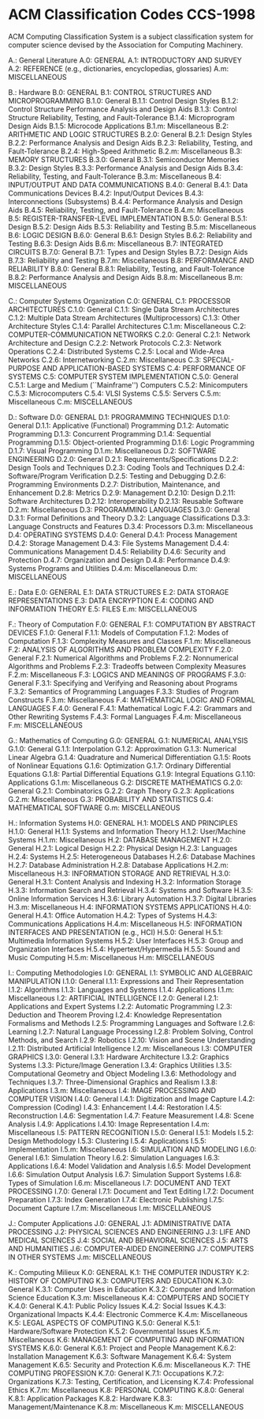 # ACM Classification Codes CCS-1998

ACM Computing Classification System is a subject classification system for 
computer science devised by the Association for Computing Machinery.


A.: General Literature
  A.0: GENERAL
  A.1: INTRODUCTORY AND SURVEY
  A.2: REFERENCE (e.g., dictionaries, encyclopedias, glossaries)
  A.m: MISCELLANEOUS

B.: Hardware
  B.0: GENERAL
  B.1: CONTROL STRUCTURES AND MICROPROGRAMMING
    B.1.0: General
    B.1.1: Control Design Styles
    B.1.2: Control Structure Performance Analysis and Design Aids
    B.1.3: Control Structure Reliability, Testing, and Fault-Tolerance
    B.1.4: Microprogram Design Aids
    B.1.5: Microcode Applications
    B.1.m: Miscellaneous
  B.2: ARITHMETIC AND LOGIC STRUCTURES
    B.2.0: General
    B.2.1: Design Styles
    B.2.2: Performance Analysis and Design Aids
    B.2.3: Reliability, Testing, and Fault-Tolerance
    B.2.4: High-Speed Arithmetic
    B.2.m: Miscellaneous
  B.3: MEMORY STRUCTURES
    B.3.0: General
    B.3.1: Semiconductor Memories
    B.3.2: Design Styles
    B.3.3: Performance Analysis and Design Aids
    B.3.4: Reliability, Testing, and Fault-Tolerance
    B.3.m: Miscellaneous
  B.4: INPUT/OUTPUT AND DATA COMMUNICATIONS
    B.4.0: General
    B.4.1: Data Communications Devices
    B.4.2: Input/Output Devices
    B.4.3: Interconnections (Subsystems)
    B.4.4: Performance Analysis and Design Aids
    B.4.5: Reliability, Testing, and Fault-Tolerance
    B.4.m: Miscellaneous
  B.5: REGISTER-TRANSFER-LEVEL IMPLEMENTATION
    B.5.0: General
    B.5.1: Design
    B.5.2: Design Aids
    B.5.3: Reliability and Testing
    B.5.m: Miscellaneous
  B.6: LOGIC DESIGN
    B.6.0: General
    B.6.1: Design Styles
    B.6.2: Reliability and Testing
    B.6.3: Design Aids
    B.6.m: Miscellaneous
  B.7: INTEGRATED CIRCUITS
    B.7.0: General
    B.7.1: Types and Design Styles
    B.7.2: Design Aids
    B.7.3: Reliability and Testing
    B.7.m: Miscellaneous
  B.8: PERFORMANCE AND RELIABILITY
    B.8.0: General
    B.8.1: Reliability, Testing, and Fault-Tolerance
    B.8.2: Performance Analysis and Design Aids
    B.8.m: Miscellaneous
  B.m: MISCELLANEOUS

C.: Computer Systems Organization
  C.0: GENERAL
  C.1: PROCESSOR ARCHITECTURES
    C.1.0: General
    C.1.1: Single Data Stream Architectures
    C.1.2: Multiple Data Stream Architectures (Multiprocessors)
    C.1.3: Other Architecture Styles
    C.1.4: Parallel Architectures
    C.1.m: Miscellaneous
  C.2: COMPUTER-COMMUNICATION NETWORKS
    C.2.0: General
    C.2.1: Network Architecture and Design
    C.2.2: Network Protocols
    C.2.3: Network Operations
    C.2.4: Distributed Systems
    C.2.5: Local and Wide-Area Networks
    C.2.6: Internetworking
    C.2.m: Miscellaneous
  C.3: SPECIAL-PURPOSE AND APPLICATION-BASED SYSTEMS
  C.4: PERFORMANCE OF SYSTEMS
  C.5: COMPUTER SYSTEM IMPLEMENTATION
  C.5.0: General
    C.5.1: Large and Medium (``Mainframe'') Computers
    C.5.2: Minicomputers
    C.5.3: Microcomputers
    C.5.4: VLSI Systems
    C.5.5: Servers
    C.5.m: Miscellaneous
  C.m: MISCELLANEOUS

D.: Software
  D.0: GENERAL
  D.1: PROGRAMMING TECHNIQUES
  D.1.0: General
  D.1.1: Applicative (Functional) Programming
  D.1.2: Automatic Programming
  D.1.3: Concurrent Programming
  D.1.4: Sequential Programming
  D.1.5: Object-oriented Programming
  D.1.6: Logic Programming
  D.1.7: Visual Programming
  D.1.m: Miscellaneous
  D.2: SOFTWARE ENGINEERING
  D.2.0: General
  D.2.1: Requirements/Specifications
  D.2.2: Design Tools and Techniques
  D.2.3: Coding Tools and Techniques
  D.2.4: Software/Program Verification
  D.2.5: Testing and Debugging
  D.2.6: Programming Environments
  D.2.7: Distribution, Maintenance, and Enhancement
  D.2.8: Metrics
  D.2.9: Management
  D.2.10: Design
  D.2.11: Software Architectures
  D.2.12: Interoperability
  D.2.13: Reusable Software
  D.2.m: Miscellaneous
  D.3: PROGRAMMING LANGUAGES
  D.3.0: General
  D.3.1: Formal Definitions and Theory
  D.3.2: Language Classifications
  D.3.3: Language Constructs and Features
  D.3.4: Processors
  D.3.m: Miscellaneous
  D.4: OPERATING SYSTEMS
  D.4.0: General
  D.4.1: Process Management
  D.4.2: Storage Management
  D.4.3: File Systems Management
  D.4.4: Communications Management
  D.4.5: Reliability
  D.4.6: Security and Protection
  D.4.7: Organization and Design
  D.4.8: Performance
  D.4.9: Systems Programs and Utilities
  D.4.m: Miscellaneous
  D.m: MISCELLANEOUS

E.: Data
  E.0: GENERAL
  E.1: DATA STRUCTURES
  E.2: DATA STORAGE REPRESENTATIONS
  E.3: DATA ENCRYPTION
  E.4: CODING AND INFORMATION THEORY
  E.5: FILES
  E.m: MISCELLANEOUS

F.: Theory of Computation
  F.0: GENERAL
  F.1: COMPUTATION BY ABSTRACT DEVICES
    F.1.0: General
    F.1.1: Models of Computation
    F.1.2: Modes of Computation
    F.1.3: Complexity Measures and Classes
    F.1.m: Miscellaneous
  F.2: ANALYSIS OF ALGORITHMS AND PROBLEM COMPLEXITY
    F.2.0: General
    F.2.1: Numerical Algorithms and Problems
    F.2.2: Nonnumerical Algorithms and Problems
    F.2.3: Tradeoffs between Complexity Measures
    F.2.m: Miscellaneous
  F.3: LOGICS AND MEANINGS OF PROGRAMS
    F.3.0: General
    F.3.1: Specifying and Verifying and Reasoning about Programs
    F.3.2: Semantics of Programming Languages
    F.3.3: Studies of Program Constructs
    F.3.m: Miscellaneous
  F.4: MATHEMATICAL LOGIC AND FORMAL LANGUAGES
    F.4.0: General
    F.4.1: Mathematical Logic
    F.4.2: Grammars and Other Rewriting Systems
    F.4.3: Formal Languages
    F.4.m: Miscellaneous
  F.m: MISCELLANEOUS

G.: Mathematics of Computing
  G.0: GENERAL
  G.1: NUMERICAL ANALYSIS
  G.1.0: General
  G.1.1: Interpolation
  G.1.2: Approximation
  G.1.3: Numerical Linear Algebra
  G.1.4: Quadrature and Numerical Differentiation
  G.1.5: Roots of Nonlinear Equations
  G.1.6: Optimization
  G.1.7: Ordinary Differential Equations
  G.1.8: Partial Differential Equations
  G.1.9: Integral Equations
  G.1.10: Applications
  G.1.m: Miscellaneous
  G.2: DISCRETE MATHEMATICS
  G.2.0: General
  G.2.1: Combinatorics
  G.2.2: Graph Theory
  G.2.3: Applications
  G.2.m: Miscellaneous
  G.3: PROBABILITY AND STATISTICS
  G.4: MATHEMATICAL SOFTWARE
  G.m: MISCELLANEOUS

H.: Information Systems
  H.0: GENERAL
  H.1: MODELS AND PRINCIPLES
  H.1.0: General
  H.1.1: Systems and Information Theory
  H.1.2: User/Machine Systems
  H.1.m: Miscellaneous
  H.2: DATABASE MANAGEMENT
  H.2.0: General
  H.2.1: Logical Design
  H.2.2: Physical Design
  H.2.3: Languages
  H.2.4: Systems
  H.2.5: Heterogeneous Databases
  H.2.6: Database Machines
  H.2.7: Database Administration
  H.2.8: Database Applications
  H.2.m: Miscellaneous
  H.3: INFORMATION STORAGE AND RETRIEVAL
  H.3.0: General
  H.3.1: Content Analysis and Indexing
  H.3.2: Information Storage
  H.3.3: Information Search and Retrieval
  H.3.4: Systems and Software
  H.3.5: Online Information Services
  H.3.6: Library Automation
  H.3.7: Digital Libraries
  H.3.m: Miscellaneous
  H.4: INFORMATION SYSTEMS APPLICATIONS
  H.4.0: General
  H.4.1: Office Automation
  H.4.2: Types of Systems
  H.4.3: Communications Applications
  H.4.m: Miscellaneous
  H.5: INFORMATION INTERFACES AND PRESENTATION (e.g., HCI)
  H.5.0: General
  H.5.1: Multimedia Information Systems
  H.5.2: User Interfaces
  H.5.3: Group and Organization Interfaces
  H.5.4: Hypertext/Hypermedia
  H.5.5: Sound and Music Computing
  H.5.m: Miscellaneous
  H.m: MISCELLANEOUS

I.: Computing Methodologies
  I.0: GENERAL
  I.1: SYMBOLIC AND ALGEBRAIC MANIPULATION
  I.1.0: General
  I.1.1: Expressions and Their Representation
  I.1.2: Algorithms
  I.1.3: Languages and Systems
  I.1.4: Applications
  I.1.m: Miscellaneous
  I.2: ARTIFICIAL INTELLIGENCE
  I.2.0: General
  I.2.1: Applications and Expert Systems
  I.2.2: Automatic Programming
  I.2.3: Deduction and Theorem Proving
  I.2.4: Knowledge Representation Formalisms and Methods
  I.2.5: Programming Languages and Software
  I.2.6: Learning
  I.2.7: Natural Language Processing
  I.2.8: Problem Solving, Control Methods, and Search
  I.2.9: Robotics
  I.2.10: Vision and Scene Understanding
  I.2.11: Distributed Artificial Intelligence
  I.2.m: Miscellaneous
  I.3: COMPUTER GRAPHICS
    I.3.0: General
    I.3.1: Hardware Architecture
    I.3.2: Graphics Systems
    I.3.3: Picture/Image Generation
    I.3.4: Graphics Utilities
    I.3.5: Computational Geometry and Object Modeling
    I.3.6: Methodology and Techniques
    I.3.7: Three-Dimensional Graphics and Realism
    I.3.8: Applications
    I.3.m: Miscellaneous
  I.4: IMAGE PROCESSING AND COMPUTER VISION
    I.4.0: General
    I.4.1: Digitization and Image Capture
    I.4.2: Compression (Coding)
    I.4.3: Enhancement
    I.4.4: Restoration
    I.4.5: Reconstruction
    I.4.6: Segmentation
    I.4.7: Feature Measurement
    I.4.8: Scene Analysis
    I.4.9: Applications
    I.4.10: Image Representation
    I.4.m: Miscellaneous
  I.5: PATTERN RECOGNITION
    I.5.0: General
    I.5.1: Models
    I.5.2: Design Methodology
    I.5.3: Clustering
    I.5.4: Applications
    I.5.5: Implementation
    I.5.m: Miscellaneous
  I.6: SIMULATION AND MODELING
    I.6.0: General
    I.6.1: Simulation Theory
    I.6.2: Simulation Languages
    I.6.3: Applications
    I.6.4: Model Validation and Analysis
    I.6.5: Model Development
    I.6.6: Simulation Output Analysis
    I.6.7: Simulation Support Systems
    I.6.8: Types of Simulation
    I.6.m: Miscellaneous
  I.7: DOCUMENT AND TEXT PROCESSING
    I.7.0: General
    I.7.1: Document and Text Editing
    I.7.2: Document Preparation
    I.7.3: Index Generation
    I.7.4: Electronic Publishing
    I.7.5: Document Capture
    I.7.m: Miscellaneous
  I.m: MISCELLANEOUS

J.: Computer Applications
  J.0: GENERAL
  J.1: ADMINISTRATIVE DATA PROCESSING
  J.2: PHYSICAL SCIENCES AND ENGINEERING
  J.3: LIFE AND MEDICAL SCIENCES
  J.4: SOCIAL AND BEHAVIORAL SCIENCES
  J.5: ARTS AND HUMANITIES
  J.6: COMPUTER-AIDED ENGINEERING
  J.7: COMPUTERS IN OTHER SYSTEMS
  J.m: MISCELLANEOUS

K.: Computing Milieux
  K.0: GENERAL
  K.1: THE COMPUTER INDUSTRY
  K.2: HISTORY OF COMPUTING
  K.3: COMPUTERS AND EDUCATION
    K.3.0: General
    K.3.1: Computer Uses in Education
    K.3.2: Computer and Information Science Education
    K.3.m: Miscellaneous
  K.4: COMPUTERS AND SOCIETY
    K.4.0: General
    K.4.1: Public Policy Issues
    K.4.2: Social Issues
    K.4.3: Organizational Impacts
    K.4.4: Electronic Commerce
    K.4.m: Miscellaneous
  K.5: LEGAL ASPECTS OF COMPUTING
    K.5.0: General
    K.5.1: Hardware/Software Protection
    K.5.2: Governmental Issues
    K.5.m: Miscellaneous
  K.6: MANAGEMENT OF COMPUTING AND INFORMATION SYSTEMS
    K.6.0: General
    K.6.1: Project and People Management
    K.6.2: Installation Management
    K.6.3: Software Management
    K.6.4: System Management
    K.6.5: Security and Protection
    K.6.m: Miscellaneous
  K.7: THE COMPUTING PROFESSION
    K.7.0: General
    K.7.1: Occupations
    K.7.2: Organizations
    K.7.3: Testing, Certification, and Licensing
    K.7.4: Professional Ethics
    K.7.m: Miscellaneous
  K.8: PERSONAL COMPUTING
    K.8.0: General
    K.8.1: Application Packages
    K.8.2: Hardware
    K.8.3: Management/Maintenance
    K.8.m: Miscellaneous
  K.m: MISCELLANEOUS
